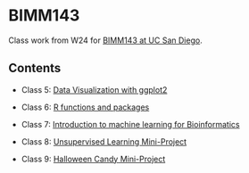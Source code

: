 # BIMM143

Class work from W24 for [BIMM143 at UC San Diego](https://bioboot.github.io/bimm143_W24/).

## Contents

- Class 5: [Data Visualization with ggplot2](class05/class05.pdf)
  
- Class 6: [R functions and packages]()
  
- Class 7: [Introduction to machine learning for Bioinformatics]()
  
- Class 8: [Unsupervised Learning Mini-Project]()
  
- Class 9: [Halloween Candy Mini-Project]()
